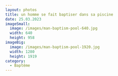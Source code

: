 ```yaml
---
layout: photos
title: un homme se fait baptiser dans sa piscine
date: 25.03.2023
imageSmall:
  image: /images/man-baptism-pool-640.jpg
  width: 640
  height: 958
imageBig:
  image: /images/man-baptism-pool-1920.jpg
  width: 1280
  height: 1919
category:
  - Baptême
---
```


